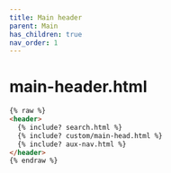 ```yaml
---
title: Main header
parent: Main
has_children: true
nav_order: 1
---
```


# main-header.html

```html
{% raw %}
<header>
  {% include? search.html %}
  {% include? custom/main-head.html %}
  {% include? aux-nav.html %}
</header>
{% endraw %}
```

